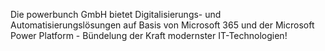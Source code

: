 Die powerbunch GmbH bietet Digitalisierungs- und Automatisierungslösungen auf Basis von Microsoft 365 und der Microsoft Power Platform - Bündelung der Kraft modernster IT-Technologien!
